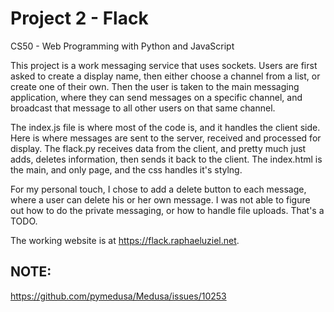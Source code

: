 # Project 2 - Flack

CS50 - Web Programming with Python and JavaScript

This project is a work messaging service that uses sockets.  Users are first asked to create a display name, then either choose a channel from a list, or create one of their own.  Then the user is taken to the main messaging application, where they can send messages on a specific channel, and broadcast that message to all other users on that same channel.

The index.js file is where most of the code is, and it handles the client side.  Here is where messages are sent to the server, received and processed for display.  The flack.py receives data from the client, and pretty much just adds, deletes information, then sends it back to the client.  The index.html is the main, and only page, and the css handles it's stylng.

For my personal touch, I chose to add a delete button to each message, where a user can delete his or her own message.  I was not able to figure out how to do the private messaging, or how to handle file uploads.  That's a TODO.

The working website is at https://flack.raphaeluziel.net.


## NOTE:
https://github.com/pymedusa/Medusa/issues/10253
